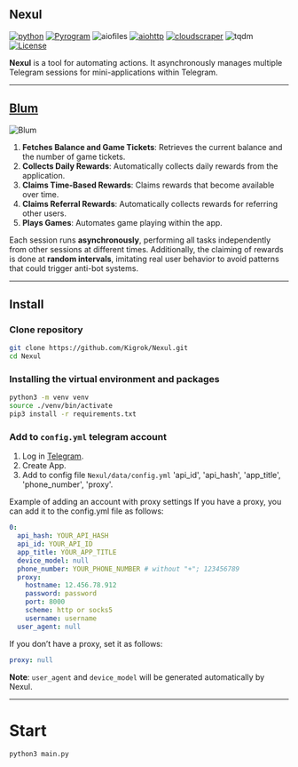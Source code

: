 ## Nexul
[![python](https://img.shields.io/badge/Python-3.12-3776AB.svg?&logo=python&logoColor=python)](https://www.python.org) [![Pyrogram](https://img.shields.io/badge/Pyrogram-2.0.106-orange)](https://docs.pyrogram.org/) ![aiofiles](https://img.shields.io/badge/aiofiles-24.1.0-blue) [![aiohttp](https://img.shields.io/static/v1?label=aiohttp&message=3.10.5&logo=Aiohttp&colorColor=Aiohttp)](https://docs.aiohttp.org/en/stable/) [![cloudscraper](https://img.shields.io/badge/cloudscraper-GitHub-orange)](https://github.com/venomous/cloudscraper) ![tqdm](https://img.shields.io/static/v1?label=tqdm&message=4.66.5&logo=tqdm&colorColor=tqdm) [![License](https://img.shields.io/badge/License-MIT-green)]()

**Nexul** is a tool for automating actions. It asynchronously manages multiple Telegram sessions for mini-applications within Telegram. 

---
## [Blum](https://t.me/blum/app?startapp=ref_vxdqZTfN8v)
![Blum](https://framerusercontent.com/images/N8XvRCQtMTDUKuSfLOhRGaQCxYY.jpg?lossless=1)
1. **Fetches Balance and Game Tickets**: Retrieves the current balance and the number of game tickets.
2. **Collects Daily Rewards**: Automatically collects daily rewards from the application.
3. **Claims Time-Based Rewards**: Claims rewards that become available over time.
4. **Claims Referral Rewards**: Automatically collects rewards for referring other users.
5. **Plays Games**: Automates game playing within the app.

Each session runs **asynchronously**, performing all tasks independently from other sessions at different times. Additionally, the claiming of rewards is done at **random intervals**, imitating real user behavior to avoid patterns that could trigger anti-bot systems.

---
## Install 

### Clone repository
```sh
git clone https://github.com/Kigrok/Nexul.git
cd Nexul
```

### Installing the virtual environment and packages

```sh
python3 -m venv venv
source ./venv/bin/activate
pip3 install -r requirements.txt
```

### Add to `config.yml` telegram account
1.  Log in [Telegram](https://my.telegram.org/auth).
2.  Create App.
3.  Add to config file `Nexul/data/config.yml` 'api_id', 'api_hash', 'app_title', 'phone_number', 'proxy'.

Example of adding an account with proxy settings
If you have a proxy, you can add it to the config.yml file as follows:
```yaml
0:
  api_hash: YOUR_API_HASH
  api_id: YOUR_API_ID
  app_title: YOUR_APP_TITLE
  device_model: null
  phone_number: YOUR_PHONE_NUMBER # without "+"; 123456789
  proxy:     
    hostname: 12.456.78.912
    password: password
    port: 8000
    scheme: http or socks5
    username: username
  user_agent: null
```
If you don’t have a proxy, set it as follows:
```yaml
proxy: null
```
**Note**: `user_agent` and `device_model` will be generated automatically by Nexul.

---
# Start

```sh
python3 main.py
```